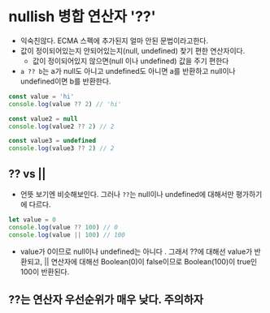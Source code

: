 # nullish 병합 연산자 '??'
- 익숙친않다. ECMA 스펙에 추가된지 얼마 안된 문법이라고한다.
- 값이 정이되어있는지 안되어있는지(null, undefined) 찾기 편한 연산자이다.
    - 값이 정이되어있지 않으면(null 이나 undefined) 값을 주기 편한다
- `a ?? b`는 a가 null도 아니고 undefined도 아니면 a를 반환하고 null이나 undefined이면 b를 반환한다.

```javascript
const value = 'hi'
console.log(value ?? 2) // 'hi'

const value2 = null
console.log(value2 ?? 2) // 2

const value3 = undefined
console.log(value3 ?? 2) // 2
```

## ?? vs ||
- 언뜻 보기엔 비슷해보인다. 그러나 `??`는 null이나 undefined에 대해서만 평가하기에 다르다.

```javascript
let value = 0
console.log(value ?? 100) // 0
console.log(value || 100) // 100
```
- value가 0이므로 null이나 undefined는 아니다 . 그래서 ??에 대해선 value가 반환되고, || 연산자에 대해선 Boolean(0)이 false이므로 Boolean(100)이 true인 100이 반환된다.

## ??는 연산자 우선순위가 매우 낮다. 주의하자